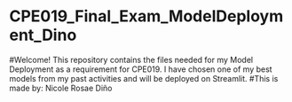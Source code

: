 # CPE019_Final_Exam_ModelDeployment_Dino
#Welcome! This repository contains the files needed for my Model Deployment as a requirement for CPE019. I have chosen one of my best  models from my past activities and will be deployed on Streamlit. 
#This is made by: Nicole Rosae Diño
